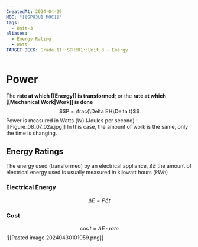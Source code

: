 ```yaml
---
CreatedAt: 2024-04-29
MOC: "[[SPH3U1 MOC]]"
tags:
  - Unit-3
aliases:
  - Energy Rating
  - Watt
TARGET DECK: Grade 11::SPH3U1::Unit 3 - Energy
---
```

# Power
The **rate at which [[Energy]] is transformed**; or the **rate at which [[Mechanical Work|Work]] is done**
$$P = \frac{\Delta E}{\Delta t}$$
Power is measured in Watts ($W$) (Joules per second)
![[Figure_08_07_02a.jpg]]
In this case, the amount of work is the same, only the time is changing.
<!--ID: 1715096173004-->


## Energy Ratings
The energy used (transformed) by an electrical appliance, $\Delta{E}$
the amount of electrical energy used is usually measured in kilowatt hours ($kWh$)
<!--ID: 1715096173007-->


### Electrical Energy
$$\Delta E = P \Delta t$$
### Cost
$$\cos t = \Delta E \cdot rate$$
![[Pasted image 20240430101059.png]]
